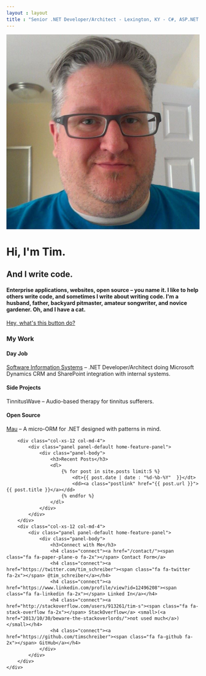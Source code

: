 ```yaml
---
layout : layout
title : "Senior .NET Developer/Architect - Lexington, KY - C#, ASP.NET MVC, WCF, Entity Framework, SQL Server, Agile, Object-Oriented Design, SOLID, Design Patterns"
---
```


<div id="home-jumbotron" class="jumbotron">
	<div class="container">
		<div class="col-xs-12 col-md-6 col-md-push-6 jumbotron-column text-center">
			<img id="profile-picture" src="/img/timothy-p-schreiber.jpg" alt="Timothy P. Schreiber" class="img-circle"/>
		</div>
		<div class="col-xs-12 col-md-6 col-md-pull-6 jumbotron-column text-center">
			<h1>Hi, I'm Tim.</h1>
			<h2>And I write code.</h2>
			<h4>Enterprise applications, websites, open source &ndash; you name it. I like to help others write code, and sometimes I write about writing code. I'm a husband, father, backyard pitmaster, amateur songwriter, and novice gardener. Oh, and I have a cat.</h4>
			<a href="/contact/" class="btn btn-lg btn-info">Hey, what's this button do?</a>
		</div>
	</div>
</div>

<div id="home-features-wrapper">
	<div class="container">
		<div class="col-xs-12 col-md-4">
			<div class="panel panel-default home-feature-panel">
				<div class="panel-body">
					<h3>My Work</h3>
					<h4>Day Job</h4>
					<p><a href="http://www.thinksis.com">Software Information Systems</a> &ndash; .NET Developer/Architect doing Microsoft Dynamics CRM and SharePoint integration with internal systems.</p>
					<h4>Side Projects</h4>
					<p>TinnitusWave &ndash; Audio-based therapy for tinnitus sufferers.</p>
					<h4>Open Source</h4>
					<p><a href="http://timschreiber.github.io/Mau/">Mau</a> &ndash; A micro-ORM for .NET designed with patterns in mind.</p>
				</div>
			</div>
		</div>
		
		<div class="col-xs-12 col-md-4">
			<div class="panel panel-default home-feature-panel">
				<div class="panel-body">
					<h3>Recent Posts</h3>
					<dl>
						{% for post in site.posts limit:5 %}
							<dt>{{ post.date | date : "%d-%b-%Y"  }}</dt>
							<dd><a class="postlink" href="{{ post.url }}">{{ post.title }}</a></dd>
						{% endfor %}
					</dl>
				</div>
			</div>
		</div>
		<div class="col-xs-12 col-md-4">
			<div class="panel panel-default home-feature-panel">
				<div class="panel-body">
					<h3>Connect with Me</h3>
					<h4 class="connect"><a href="/contact/"><span class="fa fa-paper-plane-o fa-2x"></span> Contact Form</a>
					<h4 class="connect"><a href="https://twitter.com/tim_schreiber"><span class="fa fa-twitter fa-2x"></span> @tim_schreiber</a></h4>
					<h4 class="connect"><a href="https://www.linkedin.com/profile/view?id=12496208"><span class="fa fa-linkedin fa-2x"></span> Linked In</a></h4>
					<h4 class="connect"><a href="http://stackoverflow.com/users/913261/tim-s"><span class="fa fa-stack-overflow fa-2x"></span> StackOverflow</a> <small>(<a href="2013/10/30/beware-the-stackoverlords/">not used much</a>)</small></h4>
					<h4 class="connect"><a href="https://github.com/timschreiber"><span class="fa fa-github fa-2x"></span> GitHub</a></h4>
				</div>
			</div>
		</div>
	</div>
</div>
